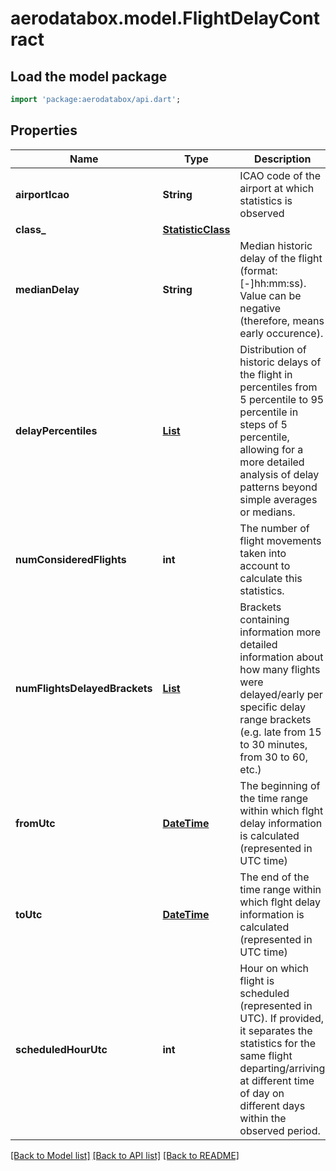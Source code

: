 # aerodatabox.model.FlightDelayContract

## Load the model package
```dart
import 'package:aerodatabox/api.dart';
```

## Properties
Name | Type | Description | Notes
------------ | ------------- | ------------- | -------------
**airportIcao** | **String** | ICAO code of the airport at which statistics is observed | 
**class_** | [**StatisticClass**](StatisticClass.md) |  | 
**medianDelay** | **String** | Median historic delay of the flight (format: [-]hh:mm:ss).  Value can be negative (therefore, means early occurence). | 
**delayPercentiles** | [**List<PercentileBracketContract>**](PercentileBracketContract.md) | Distribution of historic delays of the flight in percentiles from 5 percentile to 95 percentile in steps of 5 percentile,   allowing for a more detailed analysis of delay patterns beyond simple averages or medians. | [default to const []]
**numConsideredFlights** | **int** | The number of flight movements taken into account to calculate this  statistics. | 
**numFlightsDelayedBrackets** | [**List<DelayBracketContract>**](DelayBracketContract.md) | Brackets containing information more detailed information about  how many flights were delayed/early per specific delay range brackets  (e.g. late from 15 to 30 minutes, from 30 to 60, etc.) | [default to const []]
**fromUtc** | [**DateTime**](DateTime.md) | The beginning of the time range within which flght delay information is calculated (represented in UTC time) | 
**toUtc** | [**DateTime**](DateTime.md) | The end of the time range within which flght delay information is calculated (represented in UTC time) | 
**scheduledHourUtc** | **int** | Hour on which flight is scheduled (represented in UTC).    If provided, it separates the statistics for the same flight departing/arriving at different time of day  on different days within the observed period. | [optional] 

[[Back to Model list]](../README.md#documentation-for-models) [[Back to API list]](../README.md#documentation-for-api-endpoints) [[Back to README]](../README.md)


